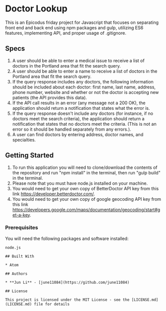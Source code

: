 # Doctor Lookup

This is an Epicodus friday project for Javascript that focuses on separating front end and back end using npm packages and gulp, utilizing ES6 features, implementing API, and proper usage of .gitignore.

## Specs
1. A user should be able to enter a medical issue to receive a list of doctors in the Portland area that fit the search query.
2. A user should be able to enter a name to receive a list of doctors in the Portland area that fit the search query.
3. If the query response includes any doctors, the following information should be included about each doctor: first name, last name, address, phone number, website and whether or not the doctor is accepting new patients (the API provides this data).
4. If the API call results in an error (any message not a 200 OK), the application should return a notification that states what the error is.
5. If the query response doesn't include any doctors (for instance, if no doctors meet the search criteria), the application should return a notification that states that no doctors meet the criteria. (This is not an error so it should be handled separately from any errors.).
6. A user can find doctors by entering address, doctor names, and specialties.  

## Getting Started

1. To run this application you will need to clone/download the contents of the repository and run "npm install" in the terminal,
then run "gulp build" in the terminal.
2. Please note that you must have node.js installed on your machine.
3. You would need to get your own copy of BetterDoctor API key from this link https://developer.betterdoctor.com/.
4. You would need to get your own copy of google geocoding API key from this link https://developers.google.com/maps/documentation/geocoding/start#get-a-key.

### Prerequisites

You will need the following packages and software installed:

```
node.js

## Built With

* Atom

## Authors

* **Jun Li** - [june11084](https://github.com/june11084)

## License

This project is licensed under the MIT License - see the [LICENSE.md](LICENSE.md) file for details
